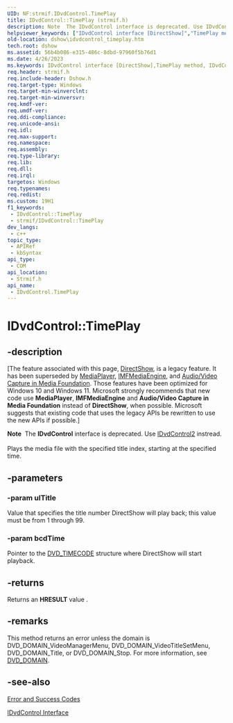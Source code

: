 ```yaml
---
UID: NF:strmif.IDvdControl.TimePlay
title: IDvdControl::TimePlay (strmif.h)
description: Note  The IDvdControl interface is deprecated. Use IDvdControl2 instread. Plays the media file with the specified title index, starting at the specified time.
helpviewer_keywords: ["IDvdControl interface [DirectShow]","TimePlay method","IDvdControl.TimePlay","IDvdControl::TimePlay","IDvdControlTimePlay","TimePlay","TimePlay method [DirectShow]","TimePlay method [DirectShow]","IDvdControl interface","dshow.idvdcontrol_timeplay","strmif/IDvdControl::TimePlay"]
old-location: dshow\idvdcontrol_timeplay.htm
tech.root: dshow
ms.assetid: 56b4b086-e315-486c-8dbd-97960f5b76d1
ms.date: 4/26/2023
ms.keywords: IDvdControl interface [DirectShow],TimePlay method, IDvdControl.TimePlay, IDvdControl::TimePlay, IDvdControlTimePlay, TimePlay, TimePlay method [DirectShow], TimePlay method [DirectShow],IDvdControl interface, dshow.idvdcontrol_timeplay, strmif/IDvdControl::TimePlay
req.header: strmif.h
req.include-header: Dshow.h
req.target-type: Windows
req.target-min-winverclnt: 
req.target-min-winversvr: 
req.kmdf-ver: 
req.umdf-ver: 
req.ddi-compliance: 
req.unicode-ansi: 
req.idl: 
req.max-support: 
req.namespace: 
req.assembly: 
req.type-library: 
req.lib: 
req.dll: 
req.irql: 
targetos: Windows
req.typenames: 
req.redist: 
ms.custom: 19H1
f1_keywords:
 - IDvdControl::TimePlay
 - strmif/IDvdControl::TimePlay
dev_langs:
 - c++
topic_type:
 - APIRef
 - kbSyntax
api_type:
 - COM
api_location:
 - Strmif.h
api_name:
 - IDvdControl.TimePlay
---
```


# IDvdControl::TimePlay


## -description

\[The feature associated with this page, [DirectShow](/windows/win32/directshow/directshow), is a legacy feature. It has been superseded by [MediaPlayer](/uwp/api/Windows.Media.Playback.MediaPlayer), [IMFMediaEngine](/windows/win32/api/mfmediaengine/nn-mfmediaengine-imfmediaengine), and [Audio/Video Capture in Media Foundation](windows/win32/medfound/audio-video-capture-in-media-foundation). Those features have been optimized for Windows 10 and Windows 11. Microsoft strongly recommends that new code use **MediaPlayer**, **IMFMediaEngine** and **Audio/Video Capture in Media Foundation** instead of **DirectShow**, when possible. Microsoft suggests that existing code that uses the legacy APIs be rewritten to use the new APIs if possible.\]

<div class="alert"><b>Note</b>  The <b>IDvdControl</b> interface is deprecated. Use <a href="/windows/desktop/api/strmif/nn-strmif-idvdcontrol2">IDvdControl2</a> instread.</div>
<div> </div>
Plays the media file with the specified title index, starting at the specified time.

## -parameters

### -param ulTitle

Value that specifies the title number DirectShow will play back; this value must be from 1 through 99.

### -param bcdTime

Pointer to the [DVD_TIMECODE](/windows/desktop/api/strmif/ns-strmif-dvd_timecode) structure where DirectShow will start playback.

## -returns

Returns an <b>HRESULT</b> value .

## -remarks

This method returns an error unless the domain is DVD_DOMAIN_VideoManagerMenu, DVD_DOMAIN_VideoTitleSetMenu, DVD_DOMAIN_Title, or DVD_DOMAIN_Stop. For more information, see <a href="/windows/desktop/api/strmif/ne-strmif-dvd_domain">DVD_DOMAIN</a>.

## -see-also

<a href="/windows/desktop/DirectShow/error-and-success-codes">Error and Success Codes</a>



<a href="/windows/desktop/api/strmif/nn-strmif-idvdcontrol">IDvdControl Interface</a>